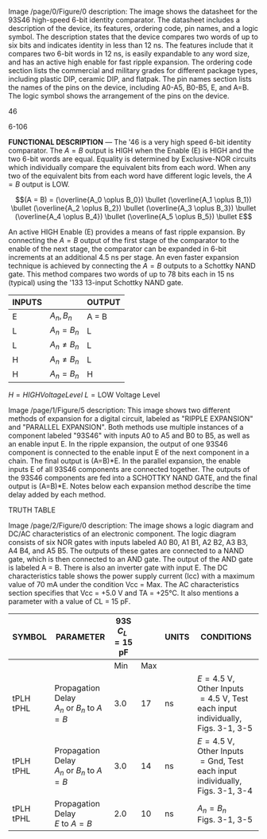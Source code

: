 Image /page/0/Figure/0 description: The image shows the datasheet for the 93S46 high-speed 6-bit identity comparator. The datasheet includes a description of the device, its features, ordering code, pin names, and a logic symbol. The description states that the device compares two words of up to six bits and indicates identity in less than 12 ns. The features include that it compares two 6-bit words in 12 ns, is easily expandable to any word size, and has an active high enable for fast ripple expansion. The ordering code section lists the commercial and military grades for different package types, including plastic DIP, ceramic DIP, and flatpak. The pin names section lists the names of the pins on the device, including A0-A5, B0-B5, E, and A=B. The logic symbol shows the arrangement of the pins on the device.

46

6-106

**FUNCTIONAL DESCRIPTION** — The '46 is a very high speed 6-bit identity comparator. The  $A = B$  output is HIGH when the Enable (E) is HIGH and the two 6-bit words are equal. Equality is determined by Exclusive-NOR circuits which individually compare the equivalent bits from each word. When any two of the equivalent bits from each word have different logic levels, the  $A = B$  output is LOW.

$$(A = B) = (\overline{A_0 \oplus B_0}) \bullet (\overline{A_1 \oplus B_1}) \bullet (\overline{A_2 \oplus B_2}) \bullet (\overline{A_3 \oplus B_3}) \bullet (\overline{A_4 \oplus B_4}) \bullet (\overline{A_5 \oplus B_5}) \bullet E$$

An active HIGH Enable (E) provides a means of fast ripple expansion. By connecting the  $A = B$  output of the first stage of the comparator to the enable of the next stage, the comparator can be expanded in 6-bit increments at an additional 4.5 ns per stage. An even faster expansion technique is achieved by connecting the  $A = B$  outputs to a Schottky NAND gate. This method compares two words of up to 78 bits each in 15 ns (typical) using the '133 13-input Schottky NAND gate.

| INPUTS |                | OUTPUT |
|--------|----------------|--------|
| E      | $A_n, B_n$     | A = B  |
| L      | $A_n = B_n$    | L      |
| L      | $A_n \neq B_n$ | L      |
| H      | $A_n \neq B_n$ | L      |
| H      | $A_n = B_n$    | H      |

 $H = HIGH Voltage Level$  $L = \text{LOW Voltage Level}$ 

Image /page/1/Figure/5 description: This image shows two different methods of expansion for a digital circuit, labeled as "RIPPLE EXPANSION" and "PARALLEL EXPANSION". Both methods use multiple instances of a component labeled "93S46" with inputs A0 to A5 and B0 to B5, as well as an enable input E. In the ripple expansion, the output of one 93S46 component is connected to the enable input E of the next component in a chain. The final output is (A=B)\*E. In the parallel expansion, the enable inputs E of all 93S46 components are connected together. The outputs of the 93S46 components are fed into a SCHOTTKY NAND GATE, and the final output is (A=B)\*E. Notes below each expansion method describe the time delay added by each method.

TRUTH TABLE

Image /page/2/Figure/0 description: The image shows a logic diagram and DC/AC characteristics of an electronic component. The logic diagram consists of six NOR gates with inputs labeled A0 B0, A1 B1, A2 B2, A3 B3, A4 B4, and A5 B5. The outputs of these gates are connected to a NAND gate, which is then connected to an AND gate. The output of the AND gate is labeled A = B. There is also an inverter gate with input E. The DC characteristics table shows the power supply current (Icc) with a maximum value of 70 mA under the condition Vcc = Max. The AC characteristics section specifies that Vcc = +5.0 V and TA = +25°C. It also mentions a parameter with a value of CL = 15 pF.

| SYMBOL       | PARAMETER                                                    | 93S<br>$C_L = 15 \text{ pF}$ |     | UNITS | CONDITIONS                                                                                              |
|--------------|--------------------------------------------------------------|------------------------------|-----|-------|---------------------------------------------------------------------------------------------------------|
|              |                                                              | Min                          | Max |       |                                                                                                         |
| tPLH<br>tPHL | Propagation Delay<br>$A_n \text{ or } B_n \text{ to } A = B$ | 3.0                          | 17  | ns    | $E = 4.5 \text{ V, Other Inputs}$<br>$= 4.5 \text{ V, Test each input}$<br>individually, Figs. 3-1, 3-5 |
| tPLH<br>tPHL | Propagation Delay<br>$A_n \text{ or } B_n \text{ to } A = B$ | 3.0                          | 14  | ns    | $E = 4.5 \text{ V, Other Inputs}$<br>$= \text{Gnd, Test each input}$<br>individually, Figs. 3-1, 3-4    |
| tPLH<br>tPHL | Propagation Delay<br>$E \text{ to } A = B$                   | 2.0                          | 10  | ns    | $A_n = B_n$<br>Figs. 3-1, 3-5                                                                           |